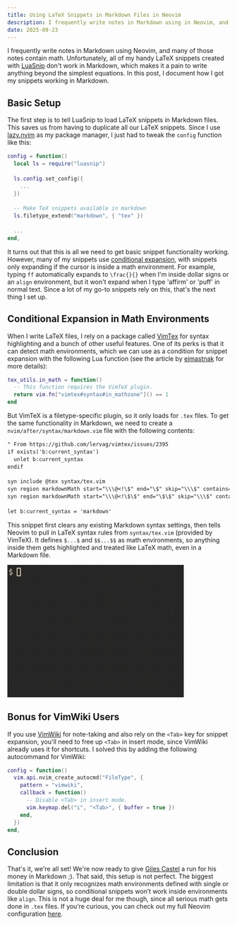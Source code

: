 ```yaml
---
title: Using LaTeX Snippets in Markdown Files in Neovim
description: I frequently write notes in Markdown using in Neovim, and a lot of the notes contain math. Unfortunately, all of my handy-dandy LaTeX snippets that I've created with [LuaSnip](https://github.com/L3MON4D3/LuaSnip) do not work in markdown files. In this post, I document how I got the snippets working in markdown files.
date: 2025-09-23
---
```


I frequently write notes in Markdown using Neovim, and many of those notes
contain math. Unfortunately, all of my handy LaTeX snippets created with
[LuaSnip](https://github.com/L3MON4D3/LuaSnip) don't work in Markdown, which
makes it a pain to write anything beyond the simplest equations. In this post, I
document how I got my snippets working in Markdown.

## Basic Setup

The first step is to tell LuaSnip to load LaTeX snippets in Markdown files. This
saves us from having to duplicate all our LaTeX snippets. Since I use
[lazy.nvim](https://github.com/folke/lazy.nvim) as my package manager, I just
had to tweak the `config` function like this:

```lua
config = function()
  local ls = require("luasnip")

  ls.config.set_config({
    ...
  })

  -- Make TeX snippets available in markdown
  ls.filetype_extend("markdown", { "tex" })

  ...
end,
```

It turns out that this is all we need to get basic snippet functionality
working. However, many of my snippets use [conditional
expansion](https://ejmastnak.com/tutorials/vim-latex/luasnip/#conditional-snippet-expansion),
with snippets only expanding if the cursor is inside a math environment. For
example, typing `ff` automatically expands to `\frac{}{}` when I'm inside dollar
signs or an `align` environment, but it won't expand when I type 'affirm' or
'puff' in normal text. Since a lot of my go-to snippets rely on this, that's the
next thing I set up.

## Conditional Expansion in Math Environments

When I write LaTeX files, I rely on a package called
[VimTex](https://github.com/lervag/vimtex/issues/2395) for syntax highlighting
and a bunch of other useful features. One of its perks is that it can detect
math environments, which we can use as a condition for snippet expansion with
the following Lua function (see the article by
[ejmastnak](https://ejmastnak.com/tutorials/vim-latex/luasnip/#context-specific-expansion-for-latex)
for more details):

```lua
tex_utils.in_math = function()
  -- This function requires the VimTeX plugin.
  return vim.fn["vimtex#syntax#in_mathzone"]() == 1
end
```

But VimTeX is a filetype-specific plugin, so it only loads for `.tex` files. To
get the same functionality in Markdown, we need to create a
`nvim/after/syntax/markdown.vim` file with the following contents:

```txt
" From https://github.com/lervag/vimtex/issues/2395
if exists('b:current_syntax')
  unlet b:current_syntax
endif

syn include @tex syntax/tex.vim
syn region markdownMath start="\\\@<!\$" end="\$" skip="\\\$" contains=@tex keepend
syn region markdownMath start="\\\@<!\$\$" end="\$\$" skip="\\\$" contains=@tex keepend

let b:current_syntax = 'markdown'
```

This snippet first clears any existing Markdown syntax settings, then tells
Neovim to pull in LaTeX syntax rules from `syntax/tex.vim` (provided by VimTeX).
It defines `$...$` and `$$...$$` as math environments, so anything inside them
gets highlighted and treated like LaTeX math, even in a Markdown file.

![Conditional snippets in action in a Markdown file.](../images/markdown-snippets.gif)

## Bonus for VimWiki Users

If you use [VimWiki](https://github.com/vimwiki/vimwiki) for note-taking and
also rely on the `<Tab>` key for snippet expansion, you'll need to free up
`<Tab>` in insert mode, since VimWiki already uses it for shortcuts. I solved
this by adding the following autocommand for VimWiki:

```lua
config = function()
  vim.api.nvim_create_autocmd("FileType", {
    pattern = "vimwiki",
    callback = function()
      -- Disable <Tab> in insert mode.
      vim.keymap.del("i", "<Tab>", { buffer = true })
    end,
  })
end,
```

## Conclusion

That's it, we're all set! We're now ready to give [Giles Castel](https://castel.dev/)
a run for his money in Markdown ;). That said, this setup is not perfect. The
biggest limitation is that it only recognizes math environments defined with
single or double dollar signs, so conditional snippets won’t work inside
environments like `align`. This is not a huge deal for me though, since all
serious math gets done in `.tex` files. If you’re curious, you can check out my
full Neovim configuration
[here](https://github.com/Sahel13/Dotfiles/tree/main/.config/nvim).
